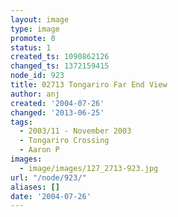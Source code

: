 ```yaml
---
layout: image
type: image
promote: 0
status: 1
created_ts: 1090862126
changed_ts: 1372159415
node_id: 923
title: 02713 Tongariro Far End View
author: anj
created: '2004-07-26'
changed: '2013-06-25'
tags:
  - 2003/11 - November 2003
  - Tongariro Crossing
  - Aaron P
images:
  - image/images/127_2713-923.jpg
url: "/node/923/"
aliases: []
date: '2004-07-26'
---
```


